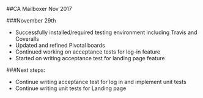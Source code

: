 ##CA Mailboxer Nov 2017

###November 29th
- Successfully installed/required testing environment including Travis and Coveralls
- Updated and refined Pivotal boards
- Continued working on acceptance tests for log-in feature
- Started on writing acceptance test for landing page feature

###Next steps:
- Continue writing acceptance test for log in and implement unit tests  
- Continue writing unit tests for Landing page   
